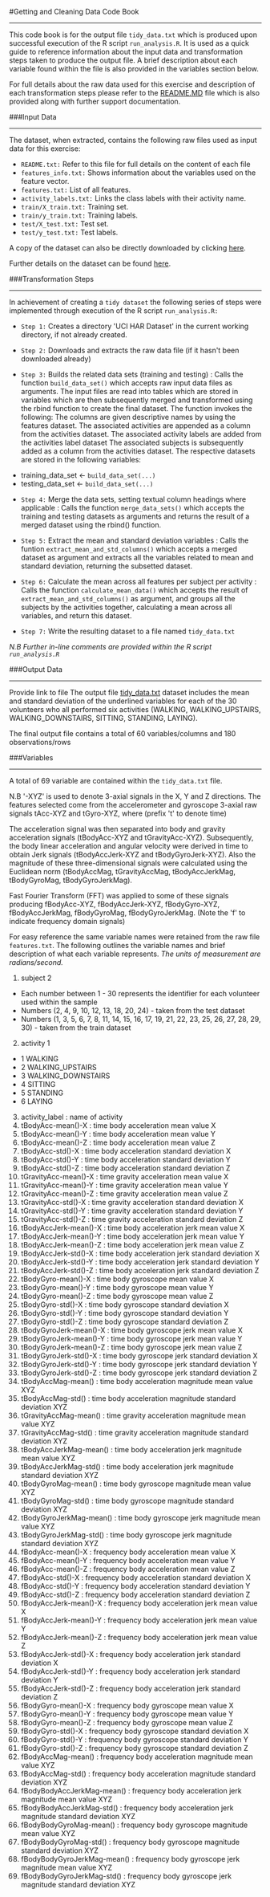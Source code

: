 #Getting and Cleaning Data Code Book
***
This code book is for the output file `tidy_data.txt` which is produced upon successful execution of the R script `run_analysis.R`. It is used as a quick guide to reference information about the input data and transformation steps taken to produce the output file. A brief description about each variable found within the file is also provided in the variables section below.

For full details about the raw data used for this exercise and description of each transformation steps please refer to the [README.MD](https://github.com/madfuss/GettingAndCleaningData/blob/master/README.md) file which is also provided along with further support documentation.



###Input Data
***
The dataset, when extracted, contains the following raw files used as input data for this exercise:

* `README.txt:` Refer to this file for full details on the content of each file
* `features_info.txt:` Shows information about the variables used on the feature vector.
* `features.txt:` List of all features.
* `activity_labels.txt:` Links the class labels with their activity name.
* `train/X_train.txt:` Training set.
* `train/y_train.txt:` Training labels.
* `test/X_test.txt:` Test set.
* `test/y_test.txt:` Test labels.

A copy of the dataset can also be directly downloaded by clicking [here](https://d396qusza40orc.cloudfront.net/getdata%2Fprojectfiles%2FUCI%20HAR%20Dataset.zip).

Further details on the dataset can be found [here](http://archive.ics.uci.edu/ml/datasets/Human+Activity+Recognition+Using+Smartphones).



###Transformation Steps
***
In achievement of creating a `tidy dataset` the following series of steps were implemented through execution of the R script `run_analysis.R:`

* `Step 1:` Creates a directory 'UCI HAR Dataset' in the current working directory, if not already created.

* `Step 2:` Downloads and extracts the raw data file (if it hasn't been downloaded already)

* `Step 3:` Builds the related data sets (training and testing) :
Calls the function `build_data_set()` which accepts raw input data files as arguments. The input files are read  into tables which are stored in variables which are then subsequently merged and transformed using the rbind function to create the final dataset. The function invokes the following:
The columns are given descriptive names by using the features dataset.
The associated activities are appended as a column from the activities dataset.
The associated activity labels are added from the activities label dataset
The associated subjects is subsequently added as a column from the activities dataset. The respective datasets are stored in the following variables:

 + training_data_set <- `build_data_set(...)`
 + testing_data_set <- `build_data_set(...)`



* `Step 4:` Merge the data sets, setting textual column headings where applicable :
Calls the function `merge_data_sets()` which accepts the training and testing datasets as arguments and returns the result of a merged dataset using the rbind() function.

* `Step 5:` Extract the mean and standard deviation variables :
Calls the funtion `extract_mean_and_std_columns()` which accepts a merged dataset as argument and extracts all the variables related to mean and standard deviation, returning the subsetted dataset.

* `Step 6:` Calculate the mean across all features per subject per activity :
Calls the function `calculate_mean_data()` which accepts the result of `extract_mean_and_std_columns()` as argument, and groups all the subjects by the activities together, calculating a mean across all variables, and return this dataset.

* `Step 7:` Write the resulting dataset to a file named `tidy_data.txt`


*N.B Further in-line comments are provided within the R script `run_analysis.R`*



###Output Data
***
Provide link to file
The output file [tidy_data.txt](https://github.com/madfuss/GettingAndCleaningData/blob/master/tidy_data.txt) dataset includes the mean and standard deviation of the underlined variables for each  of the 30 volunteers who all performed six activities (WALKING, WALKING_UPSTAIRS, WALKING_DOWNSTAIRS, SITTING, STANDING, LAYING).

The final output file contains a total of 60 variables/columns and 180 observations/rows



###Variables
***
A total of 69 variable are contained within the `tidy_data.txt` file. 

N.B '-XYZ' is used to denote 3-axial signals in the X, Y and Z directions.
The features selected come from the accelerometer and gyroscope 3-axial raw signals tAcc-XYZ and tGyro-XYZ, where (prefix 't' to denote time)

The acceleration signal was then separated into body and gravity acceleration signals (tBodyAcc-XYZ and tGravityAcc-XYZ). Subsequently, the body linear acceleration and angular velocity were derived in time to obtain Jerk signals (tBodyAccJerk-XYZ and tBodyGyroJerk-XYZ). Also the magnitude of these three-dimensional signals were calculated using the Euclidean norm (tBodyAccMag, tGravityAccMag, tBodyAccJerkMag, tBodyGyroMag, tBodyGyroJerkMag).


Fast Fourier Transform (FFT) was applied to some of these signals producing fBodyAcc-XYZ, fBodyAccJerk-XYZ, fBodyGyro-XYZ, fBodyAccJerkMag, fBodyGyroMag, fBodyGyroJerkMag. (Note the 'f' to indicate frequency domain signals)


For easy reference the same variable names were retained from the raw file `features.txt`. The following outlines the variable names and brief description of what each variable represents. *The units of measurement are radians/second.*

1. subject 2
 + Each number between 1 - 30 represents the identifier for each volunteer used within the sample
  + Numbers (2, 4, 9, 10, 12, 13, 18, 20, 24) - taken from the test dataset
  + Numbers (1, 3, 5, 6, 7, 8, 11, 14, 15, 16, 17, 19, 21, 22, 23, 25, 26, 27, 28, 29, 30) - taken from the train dataset
2. activity 1
 + 1 WALKING
 + 2 WALKING_UPSTAIRS
 + 3 WALKING_DOWNSTAIRS
 + 4 SITTING
 + 5 STANDING
 + 6 LAYING
3. activity_label : name of activity
4. tBodyAcc-mean()-X : time body acceleration mean value X
5. tBodyAcc-mean()-Y : time body acceleration mean value Y
6. tBodyAcc-mean()-Z : time body acceleration mean value Z
7. tBodyAcc-std()-X : time body acceleration standard deviation X
8. tBodyAcc-std()-Y : time body acceleration standard deviation Y
9. tBodyAcc-std()-Z : time body acceleration standard deviation Z
10. tGravityAcc-mean()-X : time gravity acceleration mean value X
11. tGravityAcc-mean()-Y : time gravity acceleration mean value Y
12. tGravityAcc-mean()-Z : time gravity acceleration mean value Z
13. tGravityAcc-std()-X : time gravity acceleration standard deviation X
14. tGravityAcc-std()-Y : time gravity acceleration standard deviation Y
15. tGravityAcc-std()-Z : time gravity acceleration standard deviation Z
16. tBodyAccJerk-mean()-X : time body acceleration jerk mean value X
17. tBodyAccJerk-mean()-Y : time body acceleration jerk mean value Y
18. tBodyAccJerk-mean()-Z : time body acceleration jerk mean value Z
19. tBodyAccJerk-std()-X : time body acceleration jerk standard deviation X
20. tBodyAccJerk-std()-Y : time body acceleration jerk standard deviation Y
21. tBodyAccJerk-std()-Z : time body acceleration jerk standard deviation Z
22. tBodyGyro-mean()-X : time body gyroscope mean value X
23. tBodyGyro-mean()-Y : time body gyroscope mean value Y
24. tBodyGyro-mean()-Z : time body gyroscope mean value Z
25. tBodyGyro-std()-X : time body gyroscope standard deviation X
26. tBodyGyro-std()-Y : time body gyroscope standard deviation Y
27. tBodyGyro-std()-Z : time body gyroscope standard deviation Z
28. tBodyGyroJerk-mean()-X : time body gyroscope jerk mean value X
29. tBodyGyroJerk-mean()-Y : time body gyroscope jerk mean value Y
30. tBodyGyroJerk-mean()-Z : time body gyroscope jerk mean value Z
31. tBodyGyroJerk-std()-X : time body gyroscope jerk standard deviation X
32. tBodyGyroJerk-std()-Y : time body gyroscope jerk standard deviation Y
33. tBodyGyroJerk-std()-Z : time body gyroscope jerk standard deviation Z
34. tBodyAccMag-mean() : time body acceleration magnitude mean value XYZ
35. tBodyAccMag-std() : time body acceleration magnitude standard deviation XYZ
36. tGravityAccMag-mean() : time gravity acceleration magnitude mean value XYZ
37. tGravityAccMag-std() : time gravity acceleration magnitude standard deviation XYZ
38. tBodyAccJerkMag-mean() : time body acceleration jerk magnitude mean value XYZ
39. tBodyAccJerkMag-std() : time body acceleration jerk magnitude standard deviation XYZ
40. tBodyGyroMag-mean() : time body gyroscope magnitude mean value XYZ
41. tBodyGyroMag-std() : time body gyroscope magnitude standard deviation XYZ
42. tBodyGyroJerkMag-mean() : time body gyroscope jerk magnitude mean value XYZ
43. tBodyGyroJerkMag-std() : time body gyroscope jerk magnitude standard deviation XYZ
44. fBodyAcc-mean()-X : frequency body acceleration mean value X
45. fBodyAcc-mean()-Y : frequency body acceleration mean value Y
46. fBodyAcc-mean()-Z : frequency body acceleration mean value Z
47. fBodyAcc-std()-X : frequency body acceleration standard deviation X
48. fBodyAcc-std()-Y : frequency body acceleration standard deviation Y
49. fBodyAcc-std()-Z : frequency body acceleration standard deviation Z
50. fBodyAccJerk-mean()-X : frequency body acceleration jerk mean value X
51. fBodyAccJerk-mean()-Y : frequency body acceleration jerk mean value Y
52. fBodyAccJerk-mean()-Z : frequency body acceleration jerk mean value Z
53. fBodyAccJerk-std()-X : frequency body acceleration jerk standard deviation X
54. fBodyAccJerk-std()-Y : frequency body acceleration jerk standard deviation Y
55. fBodyAccJerk-std()-Z : frequency body acceleration jerk standard deviation Z
56. fBodyGyro-mean()-X : frequency body gyroscope mean value X
57. fBodyGyro-mean()-Y : frequency body gyroscope mean value Y
58. fBodyGyro-mean()-Z : frequency body gyroscope mean value Z
59. fBodyGyro-std()-X : frequency body gyroscope standard deviation X
60. fBodyGyro-std()-Y : frequency body gyroscope standard deviation Y
61. fBodyGyro-std()-Z : frequency body gyroscope standard deviation Z
62. fBodyAccMag-mean() : frequency body acceleration magnitude mean value XYZ
63. fBodyAccMag-std() : frequency body acceleration magnitude standard deviation XYZ
64. fBodyBodyAccJerkMag-mean() : frequency body acceleration jerk magnitude mean value XYZ
65. fBodyBodyAccJerkMag-std() : frequency body acceleration jerk magnitude standard deviation XYZ
66. fBodyBodyGyroMag-mean() : frequency body gyroscope magnitude mean value XYZ
67. fBodyBodyGyroMag-std() : frequency body gyroscope magnitude standard deviation XYZ
68. fBodyBodyGyroJerkMag-mean() : frequency body gyroscope jerk magnitude mean value XYZ
69. fBodyBodyGyroJerkMag-std() : frequency body gyroscope jerk magnitude standard deviation XYZ
